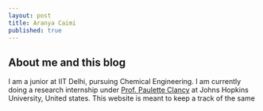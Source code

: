 ```yaml
---
layout: post
title: Aranya Caimi
published: true
---
```

## About me and this blog
I am a junior at IIT Delhi, pursuing Chemical Engineering. 
I am currently doing a research internship under <a href="https://clancygroup.wse.jhu.edu/">Prof. Paulette Clancy</a> at Johns Hopkins University, United states. This website is meant to keep a track of the same
